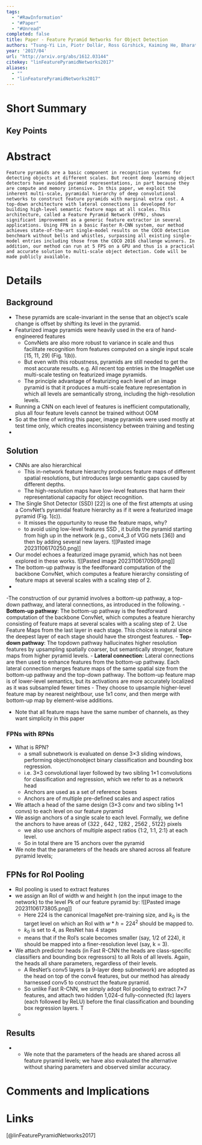 ```yaml
---
tags:
  - "#RawInformation"
  - "#Paper"
  - "#Unread"
completed: false
title: Paper - Feature Pyramid Networks for Object Detection
authors: "Tsung-Yi Lin, Piotr Dollár, Ross Girshick, Kaiming He, Bharath Hariharan, Serge Belongie"
year: '2017/04'
url: "http://arxiv.org/abs/1612.03144"
citekey: "linFeaturePyramidNetworks2017"
aliases:
  - ""
  - "linFeaturePyramidNetworks2017"
---
```


# Short Summary

## Key Points

# Abstract
```
Feature pyramids are a basic component in recognition systems for detecting objects at different scales. But recent deep learning object detectors have avoided pyramid representations, in part because they are compute and memory intensive. In this paper, we exploit the inherent multi-scale, pyramidal hierarchy of deep convolutional networks to construct feature pyramids with marginal extra cost. A top-down architecture with lateral connections is developed for building high-level semantic feature maps at all scales. This architecture, called a Feature Pyramid Network (FPN), shows significant improvement as a generic feature extractor in several applications. Using FPN in a basic Faster R-CNN system, our method achieves state-of-the-art single-model results on the COCO detection benchmark without bells and whistles, surpassing all existing single-model entries including those from the COCO 2016 challenge winners. In addition, our method can run at 5 FPS on a GPU and thus is a practical and accurate solution to multi-scale object detection. Code will be made publicly available.
```
# Details
## Background
- These pyramids are scale-invariant in the sense that an object’s scale change is offset by shifting its level in the pyramid.
- Featurized image pyramids were heavily used in the era of hand-engineered features
    - ConvNets are also more robust to variance in scale and thus facilitate recognition from features computed on a single input scale \[15, 11, 29] (Fig. 1(b)).
    - But even with this robustness, pyramids are still needed to get the most accurate results. e.g. All recent top entries in the ImageNet use multi-scale testing on featurized image pyramids.
    - The principle advantage of featurizing each level of an image pyramid is that it produces a multi-scale feature representation in which all levels are semantically strong, including the high-resolution levels.
- Running a CNN on each level of features is inefficient computationally, plus all four feature levels cannot be trained without OOM
- So at the time of writing this paper, image pyramids were used mostly at test time only, which creates inconsistency between training and testing
-
## Solution
- CNNs are also hierarchical
    - This in-network feature hierarchy produces feature maps of different spatial resolutions, but introduces large semantic gaps caused by different depths.
    - The high-resolution maps have low-level features that harm their representational capacity for object recognition.
- The Single Shot Detector (SSD) \[22] is one of the first attempts at using a ConvNet’s pyramidal feature hierarchy as if it were a featurized image pyramid (Fig. 1(c)).
    - It misses the oppurtunity to reuse the feature maps, why?
    - to avoid using low-level features SSD , it builds the pyramid starting from high up in the network (e.g., conv4_3 of VGG nets \[36]) and then by adding several new layers.
![[Pasted image 20231106170250.png]]
- Our model echoes a featurized image pyramid, which has not been explored in these works.
![[Pasted image 20231106170509.png]]
- The bottom-up pathway is the feedforward computation of the backbone ConvNet, which computes a feature hierarchy consisting of feature maps at several scales with a scaling step of 2.
- 
-The construction of our pyramid involves a bottom-up pathway, a top-down pathway, and lateral connections, as introduced in the following.
	- **Bottom-up pathway**: The bottom-up pathway is the feedforward computation of the backbone ConvNet, which computes a feature hierarchy consisting of feature maps at several scales with a scaling step of 2.
	  Use Feature Maps from the last layer in each stage. This choice is natural since the deepest layer of each stage should have the strongest features.
	- **Top-down pathway**:
	  The topdown pathway hallucinates higher resolution features by upsampling spatially coarser, but semantically stronger, feature maps from higher pyramid levels. 
	- **Lateral connection**: Lateral connections are then used to enhance features from the bottom-up pathway. Each lateral connection merges feature maps of the same spatial size from the bottom-up pathway and the top-down pathway. The bottom-up feature map is of lower-level semantics, but its activations are more accurately localized as it was subsampled fewer times
		- They choose to upsample higher-level feature map by nearest neightbour, use 1x1 conv, and then merge with bottom-up map by element-wise additions.
- Note that all feature maps have the same number of channels, as they want simplicity in this paper

### FPNs with RPNs
- What is RPN?
	- a small subnetwork is evaluated on dense 3×3 sliding windows,  performing object/nonobject binary classification and bounding box regression. 
	- i.e.  3×3 convolutional layer followed by two sibling 1×1 convolutions for classification and regression, which we refer to as a network head
	- Anchors are used as a set of reference boxes
	- Anchors are of multiple pre-defined scales and aspect ratios 
- We attach a head of the same design (3×3 conv and two sibling 1×1 convs) to each level on our feature pyramid
- We assign anchors of a single scale to each level. Formally, we define the anchors to have areas of {322 , 642 , 1282 , 2562 , 5122} pixels
	- we also use anchors of multiple aspect ratios {1:2, 1:1, 2:1} at each level. 
	- So in total there are 15 anchors over the pyramid
- We note that the parameters of the heads are shared across all feature pyramid levels; 
## FPNs for RoI Pooling
- RoI pooling is used to extract features
- we assign an RoI of width w and height h (on the input image to the network) to the level Pk of our feature pyramid by:
![[Pasted image 20231106173805.png]]
	- Here 224 is the canonical ImageNet pre-training size, and $k_0$ is the target level on which an RoI with $w * h = 224^2$ should be mapped to.
	- $k_0$ is set to 4, as ResNet has 4 stages
	- means that if the RoI’s scale becomes smaller (say, 1/2 of 224), it should be mapped into a finer-resolution level (say, k = 3).
- We attach predictor heads (in Fast R-CNN the heads are class-specific classifiers and bounding box regressors) to all RoIs of all levels. Again, the heads all share parameters, regardless of their levels.
	- A ResNet’s conv5 layers (a 9-layer deep subnetwork) are adopted as the head on top of the conv4 features, but our method has already harnessed conv5 to construct the feature pyramid.
	- So unlike Fast R-CNN, we simply adopt RoI pooling to extract 7×7 features, and attach two hidden 1,024-d fully-connected (fc) layers (each followed by ReLU) before the final classification and bounding box regression layers. T
	- 

## Results
- - We note that the parameters of the heads are shared across all feature pyramid levels; we have also evaluated the alternative without sharing parameters and observed similar accuracy.

# Comments and Implications

# Links
[@linFeaturePyramidNetworks2017]